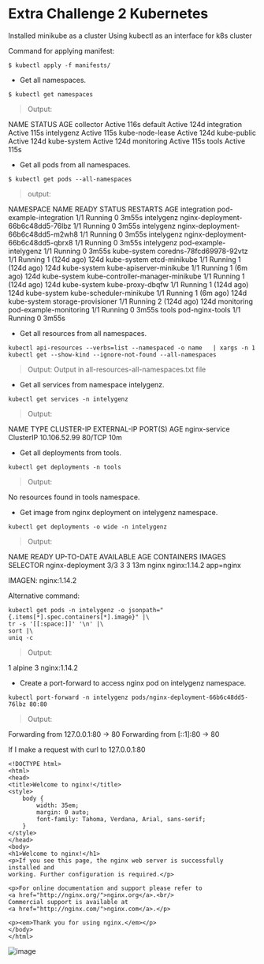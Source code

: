 # Extra Challenge 2 Kubernetes

Installed minikube as a cluster
Using kubectl as an interface for k8s cluster

Command for applying manifest:

```
$ kubectl apply -f manifests/
```

- Get all namespaces.

```
$ kubectl get namespaces
```

> Output:

NAME              STATUS   AGE
collector         Active   116s
default           Active   124d
integration       Active   115s
intelygenz        Active   115s
kube-node-lease   Active   124d
kube-public       Active   124d
kube-system       Active   124d
monitoring        Active   115s
tools             Active   115s

- Get all pods from all namespaces.

```
$ kubectl get pods --all-namespaces
```

> output:

NAMESPACE     NAME                                READY   STATUS    RESTARTS       AGE
integration   pod-example-integration             1/1     Running   0              3m55s
intelygenz    nginx-deployment-66b6c48dd5-76lbz   1/1     Running   0              3m55s
intelygenz    nginx-deployment-66b6c48dd5-m2wh8   1/1     Running   0              3m55s
intelygenz    nginx-deployment-66b6c48dd5-qbrx8   1/1     Running   0              3m55s
intelygenz    pod-example-intelygenz              1/1     Running   0              3m55s
kube-system   coredns-78fcd69978-92vtz            1/1     Running   1 (124d ago)   124d
kube-system   etcd-minikube                       1/1     Running   1 (124d ago)   124d
kube-system   kube-apiserver-minikube             1/1     Running   1 (6m ago)     124d
kube-system   kube-controller-manager-minikube    1/1     Running   1 (124d ago)   124d
kube-system   kube-proxy-dbqfw                    1/1     Running   1 (124d ago)   124d
kube-system   kube-scheduler-minikube             1/1     Running   1 (6m ago)     124d
kube-system   storage-provisioner                 1/1     Running   2 (124d ago)   124d
monitoring    pod-example-monitoring              1/1     Running   0              3m55s
tools         pod-nginx-tools                     1/1     Running   0              3m55s

- Get all resources from all namespaces.

```
kubectl api-resources --verbs=list --namespaced -o name   | xargs -n 1 kubectl get --show-kind --ignore-not-found --all-namespaces
```

> Output:
Output in all-resources-all-namespaces.txt file


- Get all services from namespace intelygenz.

```
kubectl get services -n intelygenz
```

> Output:

NAME            TYPE        CLUSTER-IP     EXTERNAL-IP   PORT(S)   AGE
nginx-service   ClusterIP   10.106.52.99   <none>        80/TCP    10m


- Get all deployments from tools.

```
kubectl get deployments -n tools
```

> Output:

No resources found in tools namespace.

- Get image from nginx deployment on intelygenz namespace.

```
kubectl get deployments -o wide -n intelygenz
```

> Output:

NAME               READY   UP-TO-DATE   AVAILABLE   AGE   CONTAINERS   IMAGES         SELECTOR
nginx-deployment   3/3     3            3           13m   nginx        nginx:1.14.2   app=nginx

IMAGEN: nginx:1.14.2

Alternative command:

```
kubectl get pods -n intelygenz -o jsonpath="{.items[*].spec.containers[*].image}" |\
tr -s '[[:space:]]' '\n' |\
sort |\
uniq -c
```

> Output:

1 alpine
3 nginx:1.14.2

- Create a port-forward to access nginx pod on intelygenz namespace.

```
kubectl port-forward -n intelygenz pods/nginx-deployment-66b6c48dd5-76lbz 80:80
```

> Output:

Forwarding from 127.0.0.1:80 -> 80
Forwarding from [::1]:80 -> 80

If I make a request with curl to 127.0.0.1:80

```
<!DOCTYPE html>
<html>
<head>
<title>Welcome to nginx!</title>
<style>
    body {
        width: 35em;
        margin: 0 auto;
        font-family: Tahoma, Verdana, Arial, sans-serif;
    }
</style>
</head>
<body>
<h1>Welcome to nginx!</h1>
<p>If you see this page, the nginx web server is successfully installed and
working. Further configuration is required.</p>

<p>For online documentation and support please refer to
<a href="http://nginx.org/">nginx.org</a>.<br/>
Commercial support is available at
<a href="http://nginx.com/">nginx.com</a>.</p>

<p><em>Thank you for using nginx.</em></p>
</body>
</html>
```

![image](https://github.com/mortegap/the-real-sre-challenge/tree/main/challenge-extra-2/challenge-extra-2-port-forwarding.png?raw=true)
